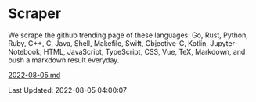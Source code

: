 # Scraper

We scrape the github trending page of these languages: Go, Rust, Python, Ruby, C++, C, Java, Shell, Makefile, Swift, Objective-C, Kotlin, Jupyter-Notebook, HTML, JavaScript, TypeScript, CSS, Vue, TeX, Markdown, and push a markdown result everyday.

[2022-08-05.md](https://github.com/yangwenmai/github-trending-backup/blob/master/2022-08-05.md)

Last Updated: 2022-08-05 04:00:07